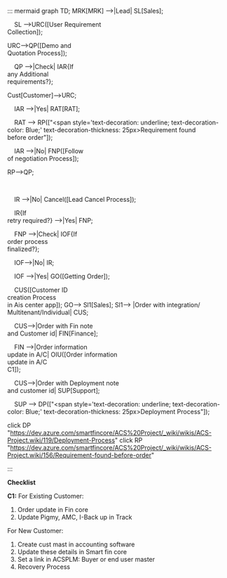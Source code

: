 ::: mermaid
 graph TD;
 MRK[MRK] -->|Lead| SL[Sales];

    SL -->URC([User Requirement<br> Collection]);

 URC-->QP([Demo and <br>Quotation Process]);

    QP -->|Check| IAR{If<br> any Additional <br>requirements?};

  Cust[Customer]-->URC;


    IAR -->|Yes| RAT[RAT];

    RAT --> RP(["<span style='text-decoration: underline; text-decoration-color: Blue;' text-decoration-thickness: 25px>Requirement found<br>before order</span>"]);

    IAR -->|No| FNP([Follow<br> of negotiation Process]);

  RP-->QP;

  

    IR -->|No| Cancel([Lead Cancel Process]);

    IR{If <br>retry required?} -->|Yes| FNP;

  

    FNP -->|Check| IOF{If <br>order process <br>finalized?};

    IOF-->|No| IR;

    IOF -->|Yes| GO([Getting Order]);

  

     CUS([Customer ID <br>creation Process <br>in Ais center app]);
GO--> Sl1[Sales];
Sl1--> |Order with integration/<br>Multitenant/Individual| CUS;

    CUS-->|Order with Fin note<br> and Customer id| FIN[Finance];

    FIN -->|Order information<br> update in A/C| OIU([Order information <br>update in A/C<br> C1]);

    CUS-->|Order with Deployment note<br> and customer id| SUP[Support];

    SUP --> DP(["<span style='text-decoration: underline; text-decoration-color: Blue;' text-decoration-thickness: 25px>Deployment Process</span>"]);


click DP
"https://dev.azure.com/smartfincore/ACS%20Project/_wiki/wikis/ACS-Project.wiki/119/Deployment-Process"
click RP
"https://dev.azure.com/smartfincore/ACS%20Project/_wiki/wikis/ACS-Project.wiki/156/Requirement-found-before-order"


:::

**Checklist**

**C1:**
For Existing Customer:
1. Order update in Fin core
2. Update Pigmy, AMC, I-Back up in Track

For New Customer:
1. Create cust mast in  accounting software
2. Update these details in  Smart fin core
3. Set a link in ACSPLM: Buyer or  end user master
4. Recovery Process
